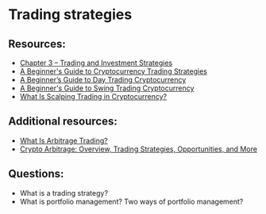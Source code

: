# Trading strategies

## Resources:

* [Chapter 3 – Trading and Investment Strategies](https://academy.binance.com/en/articles/a-complete-guide-to-cryptocurrency-trading-for-beginners#what-is-a-trading-strategy)
* [A Beginner's Guide to Cryptocurrency Trading Strategies](https://academy.binance.com/en/articles/a-beginners-guide-to-cryptocurrency-trading-strategies)
* [A Beginner’s Guide to Day Trading Cryptocurrency](https://academy.binance.com/en/articles/a-beginners-guide-to-day-trading-cryptocurrency)
* [A Beginner's Guide to Swing Trading Cryptocurrency](https://academy.binance.com/en/articles/a-beginners-guide-to-swing-trading-cryptocurrency)
* [What Is Scalping Trading in Cryptocurrency?](https://academy.binance.com/en/articles/what-is-scalping-trading-in-cryptocurrency)

## Additional resources: 
* [What Is Arbitrage Trading?](https://academy.binance.com/en/articles/what-is-arbitrage-trading)
* [Crypto Arbitrage: Overview, Trading Strategies, Opportunities, and More](https://blog.quantinsti.com/crypto-arbitrage/)

## Questions:
* What is a trading strategy?
* What is portfolio management? Two ways of portfolio management?
